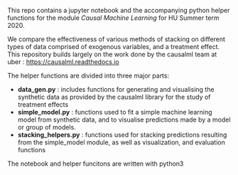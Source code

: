 This repo contains a jupyter notebook and the accompanying python helper functions for the module _Causal Machine Learning_ for HU Summer term 2020. 

We compare the effectiveness of various methods of stacking on different types of data comprised of exogenous variables, and a treatment effect.
This repository builds largely on the work done by the causalml team at uber : https://causalml.readthedocs.io


The helper functions are divided into three major parts:

- **data_gen.py** : includes functions for generating and visualising the synthetic data as provided by the causalml library for the study of treatment effects
- **simple_model.py** : functions used to fit a simple machine learning model from synthetic data, and to visualise predictions made by a  model or group of models.
- **stacking_helpers.py** : functions used for stacking predictions resulting from the simple_model module, as well as visualization, and evaluation functions

The notebook and helper funcitons are written with python3
